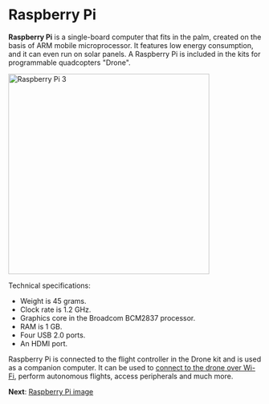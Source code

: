 Raspberry Pi
============

**Raspberry Pi** is a single-board computer that fits in the palm, created on the basis of ARM mobile microprocessor. It features low energy consumption, and it can even run on solar panels. A Raspberry Pi is included in the kits for programmable quadcopters "Drone".

<img src="../assets/raspberry.png" class="center zoom" alt="Raspberry Pi 3" width="400">

Technical specifications:

* Weight is 45 grams.
* Clock rate is 1.2 GHz.
* Graphics core in the Broadcom BCM2837 processor.
* RAM is 1 GB.
* Four USB 2.0 ports.
* An HDMI port.

Raspberry Pi is connected to the flight controller in the Drone kit and is used as a companion computer. It can be used to [connect to the drone over Wi-Fi](wifi.md), perform autonomous flights, access peripherals and much more.

**Next**: [Raspberry Pi image](image.md)
